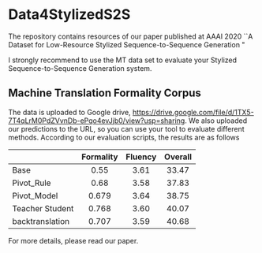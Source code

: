 # Data4StylizedS2S
The repository contains resources of our paper published at AAAI 2020 ``A Dataset for Low-Resource Stylized Sequence-to-Sequence Generation "

I strongly recommend to use the MT data set to evaluate your Stylized Sequence-to-Sequence Generation system. 

## Machine Translation Formality Corpus
The data is uploaded to Google drive, https://drive.google.com/file/d/1TX5-7T4qLrM0PdZVvnDb-ePqo4evJjb0/view?usp=sharing. We also uploaded our predictions to the URL, so you can use your  tool to evaluate different methods. According to our evaluation scripts, the results are as follows


|      |Formality|Fluency|Overall         | 
| ------------- |:-------------:|:-------------:|:-------------:|
| Base  | 0.55 | 3.61| 33.47 |
| Pivot_Rule     | 0.68|3.58| 37.83   | 
| Pivot_Model | 0.679|3.64|38.75      | 
| Teacher Student | 0.768|3.60| 40.07    | 
| backtranslation | 0.707|3.59|40.68    | 

For more details, please read our paper.
